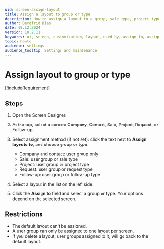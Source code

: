 ```yaml
---
uid: screen-assign-layout
title: Assign a layout to group or type
description: How to assign a layout to a group, sale type, project type, or request type using the Screen Designer in Settings and maintenance.
author: Bergfrid Dias
date: 09.12.2024
version: 10.2.11
keywords: ui, screen, customization, layout, used by, assign to, assign layout
topic: howto
audience: settings
audience_tooltip: Settings and maintenance
---
```


# Assign layout to group or type

[!include[Requirement](../../../../../common/includes/req-dev-tools.md)]

## Steps

1. Open the Screen Designer.
1. At the top, select a screen: Company, Contact, Sale, Project, Request, or Follow-up.
1. Select assignment method (if not set): click the text next to **Assign layouts to**, and choose group or type.

    * Company and contact: user group only
    * Sale: user group or sale type
    * Project: user group or project type
    * Request: user group or request type
    * Follow-up: user group or follow-up type

1. Select a layout in the list on the left side.
1. Click the **Assign to** field and select a group or type. Your options depend on the selected screen.

## Restrictions

* The default layout can't be assigned.
* A user group can only be assigned to one layout per screen.
* If you delete a layout, user groups assigned to it, will go back to the default layout.

<!-- Referenced links -->

<!-- Referenced images -->
